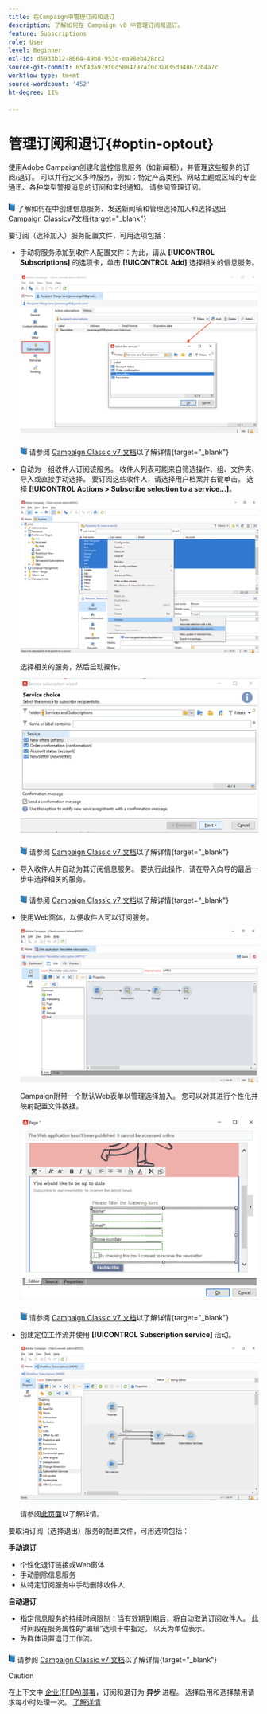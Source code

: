 ```yaml
---
title: 在Campaign中管理订阅和退订
description: 了解如何在 Campaign v8 中管理订阅和退订。
feature: Subscriptions
role: User
level: Beginner
exl-id: d5933b12-8664-49b8-953c-ea98eb428cc2
source-git-commit: 65f4da979f0c5884797af0c3a835d948672b4a7c
workflow-type: tm+mt
source-wordcount: '452'
ht-degree: 11%

---
```


# 管理订阅和退订{#optin-optout}

使用Adobe Campaign创建和监控信息服务（如新闻稿），并管理这些服务的订阅/退订。 可以并行定义多种服务，例如：特定产品类别、网站主题或区域的专业通讯、各种类型警报消息的订阅和实时通知。 请参阅管理订阅。

![](../assets/do-not-localize/book.png) 了解如何在中创建信息服务、发送新闻稿和管理选择加入和选择退出 [Campaign Classicv7文档](https://experienceleague.adobe.com/docs/campaign-classic/using/sending-messages/subscriptions-and-referrals/managing-subscriptions.html){target="_blank"}

要订阅（选择加入）服务配置文件，可用选项包括：

* 手动将服务添加到收件人配置文件：为此，请从 **[!UICONTROL Subscriptions]** 的选项卡，单击 **[!UICONTROL Add]** 选择相关的信息服务。

  ![](assets/subscribe-to-a-service.png)

  ![](../assets/do-not-localize/book.png) 请参阅 [Campaign Classic v7 文档](https://experienceleague.adobe.com/docs/campaign-classic/using/getting-started/profile-management/editing-a-profile.html#deliveries-tab)以了解详情{target="_blank"}

* 自动为一组收件人订阅该服务。 收件人列表可能来自筛选操作、组、文件夹、导入或直接手动选择。 要订阅这些收件人，请选择用户档案并右键单击。 选择 **[!UICONTROL Actions > Subscribe selection to a service...]**。

  ![](assets/subscribe-selection.png)

  选择相关的服务，然后启动操作。

  ![](assets/subscribe-confirm.png)

  ![](../assets/do-not-localize/book.png) 请参阅 [Campaign Classic v7 文档](https://experienceleague.adobe.com/docs/campaign-classic/using/getting-started/profile-management/editing-a-profile.html#deliveries-tab)以了解详情{target="_blank"}


* 导入收件人并自动为其订阅信息服务。 要执行此操作，请在导入向导的最后一步中选择相关的服务。

  ![](../assets/do-not-localize/book.png) 请参阅 [Campaign Classic v7 文档](https://experienceleague.adobe.com/docs/campaign-classic/using/getting-started/importing-and-exporting-data/generic-imports-exports/executing-import-jobs.html#step-5---additional-step-when-importing-recipients)以了解详情{target="_blank"}

* 使用Web窗体，以便收件人可以订阅服务。

  ![](assets/opt-in-webapp.png)

  Campaign附带一个默认Web表单以管理选择加入。 您可以对其进行个性化并映射配置文件数据。

  ![](assets/web-app.png)

  ![](../assets/do-not-localize/book.png) 请参阅 [Campaign Classic v7 文档](https://experienceleague.adobe.com/docs/campaign-classic/using/designing-content/web-forms/use-cases--web-forms.html#create-a-subscription--form-with-double-opt-in)以了解详情{target="_blank"}


* 创建定位工作流并使用 **[!UICONTROL Subscription service]** 活动。

  ![](assets/wf-subscription.png)

  请参阅[此页面](https://experienceleague.adobe.com/docs/campaign/automation/workflows/wf-activities/targeting-activities/subscription-services.html)以了解详情。

要取消订阅（选择退出）服务的配置文件，可用选项包括：

**手动退订**

* 个性化退订链接或Web窗体
* 手动删除信息服务
* 从特定订阅服务中手动删除收件人

**自动退订**

* 指定信息服务的持续时间限制：当有效期到期后，将自动取消订阅收件人。 此时间段在服务属性的“编辑”选项卡中指定。 以天为单位表示。
* 为群体设置退订工作流。

![](../assets/do-not-localize/book.png) 请参阅 [Campaign Classic v7 文档](https://experienceleague.adobe.com/docs/campaign-classic/using/sending-messages/subscriptions-and-referrals/managing-subscriptions.html#unsubscribing-a-recipient-from-a-service)以了解详情{target="_blank"}


>[!CAUTION]
>
>在上下文中 [企业(FFDA)部署](../architecture/enterprise-deployment.md)，订阅和退订为 **异步** 进程。 选择启用和选择禁用请求每小时处理一次。 [了解详情](../architecture/new-apis.md#sub-apis)

<!--
You can also enable your delivery recipients to forward messages to a friend. To do this, insert the relevant links into your delivery. You may then track this sharing process as well as the number of visits to the concerned pages. 

![](../assets/do-not-localize/book.png) For more on this capability, refer to [Campaign Classic v7 documentation](https://experienceleague.adobe.com/docs/campaign-classic/using/sending-messages/subscriptions-and-referrals/viral-and-social-marketing.html#viral-marketing--forward-to-a-friend){target="_blank"}
-->
